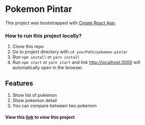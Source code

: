 # Pokemon Pintar

This project was bootstrapped with [Create React App](https://github.com/facebook/create-react-app).

### How to run this project locally?
1. Clone this repo
2. Go to project directory with `cd yourPath/pokemon-pintar`
3. Run `npm install` or `yarn install`
4. Run `npm start` or `yarn start` and link [http://localhost:3000](http://localhost:3000) will automatically open in the browser.

## Features
1. Show list of pokemon
2. Show pokemon detail
3. You can compare between two pokemon

#### View this [link](https://pasuruan.dev/imamsutono/pokemon-pintar) to view this project

